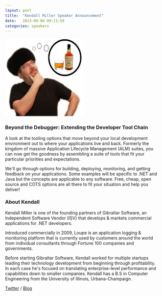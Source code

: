 ```yaml
---
layout: post
title:  "Kendall Miller Speaker Announcement"
date:   2013-09-06 09:11:59
categories: speakers
---
```


<img src="/assets/img/nlconf/kendall.jpeg" class="pull-right img-thumbnail fiddy" />

### Beyond the Debugger: Extending the Developer Tool Chain

<p class="lead">A look at the tooling options that move beyond your local development environment out to where your applications live and back.  Formerly the kingdom of massive Application Lifecycle Management (ALM) suites, you can now get the goodness by assembling a suite of tools that fit your particular priorities and expectations.</p>

We'll go through options for building, deploying, monitoring, and getting feedback on your applications.  Some examples will be specific to .NET and Java but the concepts are applicable to any software.  Free, cheap, open source and COTS options are all there to fit your situation and help you deliver!

### About Kendall

<p class="lead">Kendall Miller is one of the founding partners of Gibraltar Software, an Independent Software Vendor (ISV) that develops & markets commercial applications for .NET developers.</p>

Introduced commercially in 2009, Loupe is an application logging & monitoring platform that is currently used by customers around the world from individual consultants through Fortune 100 companies and governments. 

Before starting Gibraltar Software, Kendall worked for multiple startups leading their technology development from beginning through profitability.  In each case he's focused on translating enterprise-level performance and capabilities down to smaller companies. Kendall has a B.S in Computer Engineering from the University of Illinois, Urbana-Champaign.

[Twitter](https://twitter.com/kendallmiller) / [Blog](http://rocksolid.gibraltarsoftware.com/)